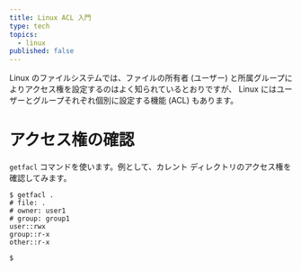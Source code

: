 ```yaml
---
title: Linux ACL 入門
type: tech
topics:
  - linux
published: false
---
```


Linux のファイルシステムでは、ファイルの所有者 (ユーザー) と所属グループによりアクセス権を設定するのはよく知られているとおりですが、 Linux にはユーザーとグループそれぞれ個別に設定する機能 (ACL) もあります。

# アクセス権の確認

`getfacl` コマンドを使います。例として、カレント ディレクトリのアクセス権を確認してみます。

```
$ getfacl .
# file: .
# owner: user1
# group: group1
user::rwx
group::r-x
other::r-x

$
```

